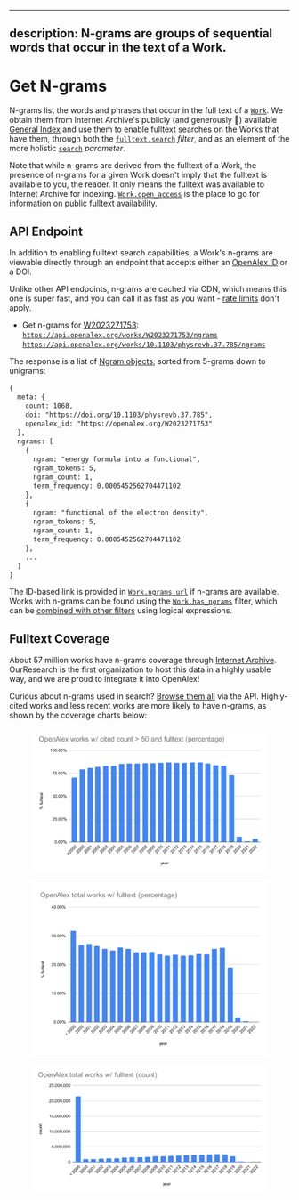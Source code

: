 ***

## description: N-grams are groups of sequential words that occur in the text of a Work.

# Get N-grams

N-grams list the words and phrases that occur in the full text of a [`Work`](work-object/). We obtain them from Internet Archive's publicly (and generously :clap:) available [General Index](https://archive.org/details/GeneralIndex) and use them to enable fulltext searches on the Works that have them, through both the [`fulltext.search`](filter-works.md#fulltext.search) *filter*, and as an element of the more holistic [`search`](search-works.md#works-full-search) *parameter*.

Note that while n-grams are derived from the fulltext of a Work, the presence of n-grams for a given Work doesn't imply that the fulltext is available to you, the reader. It only means the fulltext was available to Internet Archive for indexing. [`Work.open_access`](work-object/#open_access) is the place to go for information on public fulltext availability.

## API Endpoint

In addition to enabling fulltext search capabilities, a Work's n-grams are viewable directly through an endpoint that accepts either an [OpenAlex ID](../../how-to-use-the-api/get-single-entities/#the-openalex-id) or a DOI.

Unlike other API endpoints, n-grams are cached via CDN, which means this one is super fast, and you can call it as fast as you want - [rate limits](../../how-to-use-the-api/rate-limits-and-authentication.md) don't apply.

*   Get n-grams for [W2023271753](https://openalex.org/W2023271753):\
    [`https://api.openalex.org/works/W2023271753/ngrams`](https://api.openalex.org/works/W2023271753/ngrams)\
    [`https://api.openalex.org/works/10.1103/physrevb.37.785/ngrams`](https://api.openalex.org/works/10.1103/physrevb.37.785/ngrams)

The response is a list of [Ngram objects](get-n-grams.md#the-ngram-object), sorted from 5-grams down to unigrams:

    {
      meta: {
        count: 1068,
        doi: "https://doi.org/10.1103/physrevb.37.785",
        openalex_id: "https://openalex.org/W2023271753"
      },
      ngrams: [
        {
          ngram: "energy formula into a functional",
          ngram_tokens: 5,
          ngram_count: 1,
          term_frequency: 0.0005452562704471102
        },
        {
          ngram: "functional of the electron density",
          ngram_tokens: 5,
          ngram_count: 1,
          term_frequency: 0.0005452562704471102
        },
        ...
      ]
    }

The ID-based link is provided in [`Work.ngrams_url`](work-object/#ngrams_url) if n-grams are available. Works with n-grams can be found using the [`Work.has_ngrams`](filter-works.md#has_ngrams) filter, which can be [combined with other filters](../../how-to-use-the-api/get-lists-of-entities/filter-entity-lists.md) using logical expressions.

## Fulltext Coverage

About 57 million works have n-grams coverage through [Internet Archive](https://archive.org/details/GeneralIndex). OurResearch is the first organization to host this data in a highly usable way, and we are proud to integrate it into OpenAlex!

Curious about n-grams used in search? [Browse them all](work-object/#ngrams_url) via the API. Highly-cited works and less recent works are more likely to have n-grams, as shown by the coverage charts below:

<figure><img src="../../.gitbook/assets/OpenAlex works w_ cited count _ 50 and fulltext (percentage).svg" alt=""><figcaption></figcaption></figure>

<figure><img src="../../.gitbook/assets/OpenAlex total works w_ fulltext (percentage).svg" alt=""><figcaption></figcaption></figure>

<figure><img src="../../.gitbook/assets/OpenAlex total works w_ fulltext (count).svg" alt=""><figcaption></figcaption></figure>
